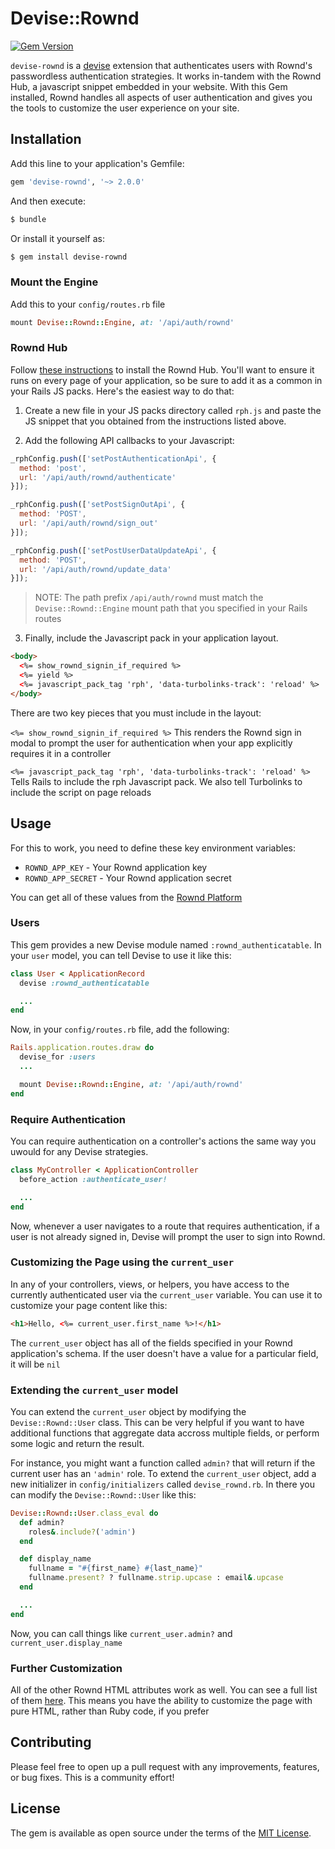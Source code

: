 # Devise::Rownd

[![Gem Version](https://badge.fury.io/rb/devise-rownd.svg)](https://badge.fury.io/rb/devise-jwt)

`devise-rownd` is a [devise](https://github.com/heartcombo/devise) extension that authenticates users with Rownd's passwordless authentication strategies. It works in-tandem with the Rownd Hub, a javascript snippet embedded in your website. With this Gem installed, Rownd handles all aspects of user authentication and gives you the tools to customize the user experience on your site.

## Installation
Add this line to your application's Gemfile:

```ruby
gem 'devise-rownd', '~> 2.0.0'
```

And then execute:
```bash
$ bundle
```

Or install it yourself as:
```bash
$ gem install devise-rownd
```

### Mount the Engine

Add this to your `config/routes.rb` file

```rb
mount Devise::Rownd::Engine, at: '/api/auth/rownd'
```

### Rownd Hub
Follow [these instructions](https://docs.rownd.io/rownd/sdk-reference/web/javascript-browser) to install the Rownd Hub. You'll want to ensure it runs on every page of your application, so be sure to add it as a common in your Rails JS packs. Here's the easiest way to do that:

1. Create a new file in your JS packs directory called `rph.js` and paste the JS snippet that you obtained from the instructions listed above.

3. Add the following API callbacks to your Javascript:
```javascript
_rphConfig.push(['setPostAuthenticationApi', {
  method: 'post',
  url: '/api/auth/rownd/authenticate'
}]);

_rphConfig.push(['setPostSignOutApi', {
  method: 'POST',
  url: '/api/auth/rownd/sign_out'
}]);

_rphConfig.push(['setPostUserDataUpdateApi', {
  method: 'POST',
  url: '/api/auth/rownd/update_data'
}]);
```

> NOTE: The path prefix `/api/auth/rownd` must match the `Devise::Rownd::Engine` mount path that you specified in your Rails routes

3. Finally, include the Javascript pack in your application layout.
```html
<body>
  <%= show_rownd_signin_if_required %>
  <%= yield %>
  <%= javascript_pack_tag 'rph', 'data-turbolinks-track': 'reload' %>
</body>
```
There are two key pieces that you must include in the layout:

`<%= show_rownd_signin_if_required %>`
This renders the Rownd sign in modal to prompt the user for authentication when your app explicitly requires it in a controller

`<%= javascript_pack_tag 'rph', 'data-turbolinks-track': 'reload' %>`
Tells Rails to include the rph Javascript pack. We also tell Turbolinks to include the script on page reloads

## Usage

For this to work, you need to define these key environment variables:

* `ROWND_APP_KEY` - Your Rownd application key
* `ROWND_APP_SECRET` - Your Rownd application secret

You can get all of these values from the [Rownd Platform](https://app.rownd.io)

### Users

This gem provides a new Devise module named `:rownd_authenticatable`. In your `user` model, you can tell Devise to use it like this:

```ruby
class User < ApplicationRecord
  devise :rownd_authenticatable

  ...
end

```

Now, in your `config/routes.rb` file, add the following:

```ruby
Rails.application.routes.draw do
  devise_for :users
  ...

  mount Devise::Rownd::Engine, at: '/api/auth/rownd'
end
```

### Require Authentication

You can require authentication on a controller's actions the same way you uwould for any Devise strategies.

```ruby
class MyController < ApplicationController
  before_action :authenticate_user!

  ...
end
```

Now, whenever a user navigates to a route that requires authentication, if a user is not already signed in, Devise will prompt the user to sign into Rownd.

### Customizing the Page using the `current_user`

In any of your controllers, views, or helpers, you have access to the currently authenticated user via the `current_user` variable. You can use it to customize your page content like this:

```html
<h1>Hello, <%= current_user.first_name %>!</h1>
```

The `current_user` object has all of the fields specified in your Rownd application's schema. If the user doesn't have a value for a particular field, it will be `nil`

### Extending the `current_user` model

You can extend the `current_user` object by modifying the `Devise::Rownd::User` class. This can be very helpful if you want to have additional functions that aggregate data accross multiple fields, or perform some logic and return the result.

For instance, you might want a function called `admin?` that will return if the current user has an `'admin'` role. To extend the `current_user` object, add a new initializer in `config/initializers` called `devise_rownd.rb`. In there you can modify the `Devise::Rownd::User` like this:

```ruby
Devise::Rownd::User.class_eval do
  def admin?
    roles&.include?('admin')
  end

  def display_name
    fullname = "#{first_name} #{last_name}"
    fullname.present? ? fullname.strip.upcase : email&.upcase
  end

  ...
end
```

Now, you can call things like `current_user.admin?` and `current_user.display_name`



### Further Customization

All of the other Rownd HTML attributes work as well. You can see a full list of them [here](). This means you have the ability to customize the page with pure HTML, rather than Ruby code, if you prefer

## Contributing
Please feel free to open up a pull request with any improvements, features, or bug fixes. This is a community effort!

## License
The gem is available as open source under the terms of the [MIT License](https://opensource.org/licenses/MIT).
